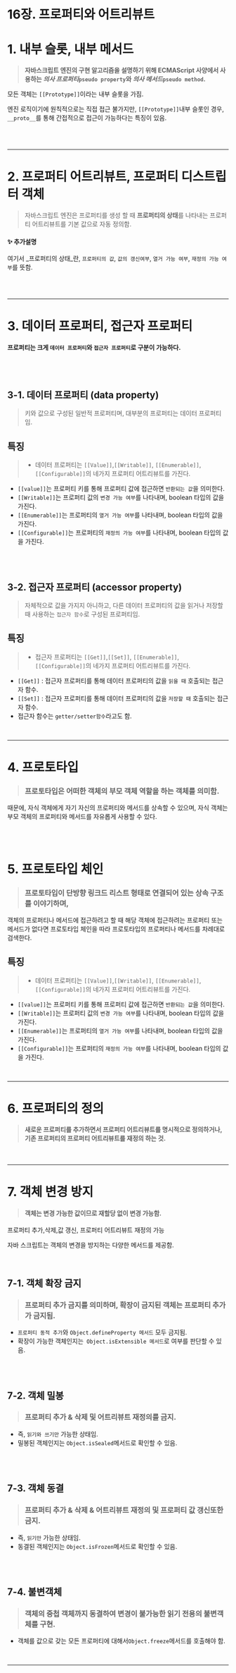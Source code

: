 # 16장. 프로퍼티와 어트리뷰트

# 1. 내부 슬롯, 내부 메서드
> **자바스크립트 엔진의 구현 알고리즘을 설명하기 위해 ECMAScript 사양에서 사용하는 
_의사 프로퍼티_`pseudo property`와 _의사 메서드_`pseudo method`.**

모든 객체는 `[[Prototype]]`이라는 내부 슬롯을 가짐.

엔진 로직이기에 원칙적으로는 직접 접근 불가지만,
`[[Prototype]]`내부 슬롯인 경우, `__proto__`를 통해 간접적으로 접근이 가능하다는 특징이 있음.

<br/>

<br/>
<hr/>

# 2. 프로퍼티 어트리뷰트, 프로퍼티 디스트립터 객체
>  자바스크립트 엔진은 프로퍼티를 생성 할 때 
**프로퍼티의 상태**를 나타내는 프로퍼티 어트리뷰트를 기본 값으로 자동 정의함.

#### ✨ 추가설명
여기서 _프로퍼티의 상태_란, `프로퍼티의 값`, `값의 갱신여부`, `열거 가능 여부`, `재정의 가능 여부`를 뜻함.




<br/>
<br/>
<hr/>


# 3. 데이터 프로퍼티, 접근자 프로퍼티

#### 프로퍼티는 크게 `데이터 프로퍼티`와 `접근자 프로퍼티`로 구분이 가능하다.

<br/>
<br/>

## 3-1. 데이터 프로퍼티 (data property)
> 키와 값으로 구성된 일반적 프로퍼티며, 대부분의 프로퍼티는 데이터 프로퍼티임.


## 특징
> - 데이터 프로퍼티는 `[[Value]]`,`[[Writable]]`, `[[Enumerable]]`,`[[Configurable]]`의 네가지 프로퍼티 어트리뷰트를 가진다.
- `[[value]]`는 프로퍼티 키를 통해 프로퍼티 값에 접근하면 `반환되는 값`을 의미한다.
- `[[Writable]]`는 프로퍼티 값의 `변경 가능 여부`를 나타내며, boolean 타입의 값을 가진다.
- `[[Enumerable]]`는 프로퍼티의 `열거 가능 여부`를 나타내며, boolean 타입의 값을 가진다.
- `[[Configurable]]`는 프로퍼티의 `재정의 가능 여부`를 나타내며, boolean 타입의 값을 가진다.

<br/>
<br/>

## 3-2. 접근자 프로퍼티 (accessor property)
> 자체적으로 값을 가지지 아니하고, 다른 데이터 프로퍼티의 값을 읽거나 저장할 때 사용하는 `접근자 함수`로 구성된 프로퍼티임.

## 특징
> - 접근자 프로퍼티는 `[[Get]]`,`[[Set]]`, `[[Enumerable]]`,`[[Configurable]]`의 네가지 프로퍼티 어트리뷰트를 가진다.
- `[[Get]]` : 접근자 프로퍼티를 통해 데이터 프로퍼티의 값을 `읽을 때` 호출되는 접근자 함수.
- `[[Set]]` : 접근자 프로퍼티를 통해 데이터 프로퍼티의 값을 `저장할 때` 호출되는 접근자 함수.
- 접근자 함수는 `getter/setter함수`라고도 함.


<br/>
<hr/>

# 4. 프로토타입

> ### 프로토타입은 어떠한 객체의 부모 객체 역할을 하는 객체를 의미함.
때문에, 자식 객체에게 자기 자신의 프로퍼티와 메서드를 상속할 수 있으며,
자식 객체는 부모 객체의 프로퍼티와 메서드를 자유롭게 사용할 수 있다.


<br/>
<br/>

# 5. 프로토타입 체인
> ### 프로토타입이 단방향 링크드 리스트 형태로 연결되어 있는 상속 구조를 이야기하며,
객체의 프로퍼티나 메서드에 접근하려고 할 때 해당 객체에 접근하려는 프로퍼티 또는 메서드가 없다면 프로토타입 체인을 따라 프로토타입의 프로퍼티나 메서드를 차례대로 검색한다.


## 특징
> - 데이터 프로퍼티는 `[[Value]]`,`[[Writable]]`, `[[Enumerable]]`,`[[Configurable]]`의 네가지 프로퍼티 어트리뷰트를 가진다.
- `[[value]]`는 프로퍼티 키를 통해 프로퍼티 값에 접근하면 `반환되는 값`을 의미한다.
- `[[Writable]]`는 프로퍼티 값의 `변경 가능 여부`를 나타내며, boolean 타입의 값을 가진다.
- `[[Enumerable]]`는 프로퍼티의 `열거 가능 여부`를 나타내며, boolean 타입의 값을 가진다.
- `[[Configurable]]`는 프로퍼티의 `재정의 가능 여부`를 나타내며, boolean 타입의 값을 가진다.

<br/>
<hr/>


# 6. 프로퍼티의 정의
> #### 새로운 프로퍼티를 추가하면서 프로퍼티 어트리뷰트를 명시적으로 정의하거나, 기존 프로퍼티의 프로퍼티 어트리뷰트를 재정의 하는 것.


<br/>
<hr/>

# 7. 객체 변경 방지
> #### 객체는 변경 가능한 값이므로 재할당 없이 변경 가능함.
프로퍼티 추가,삭제,값 갱신, 프로퍼티 어트리뷰트 재정의 가능

자바 스크립트는 객체의 변경을 방지하는 다양한 메서드를 제공함.

<br/>

## 7-1. 객체 확장 금지
>### 프로퍼티 추가 금지를 의미하며, 확장이 금지된 객체는 프로퍼티 추가가 금지됨.

- `프로퍼티 동적 추가`와 `Object.defineProperty 메서드` 모두 금지됨.
- 확장이 가능한 객체인지는` Object.isExtensible 메서드`로 여부를 판단할 수 있음.

<br/><br/>

## 7-2. 객체 밀봉
>### 프로퍼티 추가 & 삭제 및 어트리뷰트 재정의를 금지.

- 즉, `읽기와 쓰기만` 가능한 상태임.
- 밀봉된 객체인지는 `Object.isSealed`메서드로 확인할 수 있음.

<br/><br/>

## 7-3. 객체 동결
>### 프로퍼티 추가 & 삭제 & 어트리뷰트 재정의 및 프로퍼티 값 갱신또한 금지.

- 즉, `읽기만` 가능한 상태임.
- 동결된 객체인지는 `Object.isFrozen`메서드로 확인할 수 있음.

<br/><br/>

## 7-4. 불변객체
>### 객체의 중첩 객체까지 동결하여 변경이 불가능한 읽기 전용의 불변객체를 구현.

- 객체를 값으로 갖는 모든 프로퍼티에 대해서`Object.freeze`메서드를 호출해야 함.

<br/>
<hr/>
